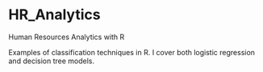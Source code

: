 # HR_Analytics
Human Resources Analytics with R

Examples of classification techniques in R.
I cover both logistic regression and decision tree models. 
